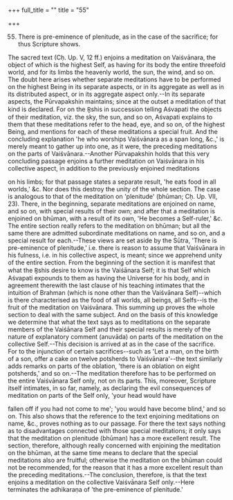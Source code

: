 +++
full_title = ""
title = "55"

+++


55. There is pre-eminence of plenitude, as in the case of the sacrifice; for thus Scripture shows.

The sacred text (Cḥ. Up. V, 12 ff.) enjoins a meditation on Vaiśvānara, the object of which is the highest Self, as having for its body the entire threefold world, and for its limbs the heavenly world, the sun, the wind, and so on. The doubt here arises whether separate meditations have to be performed on the highest Being in its separate aspects, or in its aggregate as well as in its distributed aspect, or in its aggregate aspect only.--In its separate aspects, the Pūrvapakshin maintains; since at the outset a meditation of that kind is declared. For on the R̥shis in succession telling Aśvapati the objects of their meditation, viz. the sky, the sun, and so on, Aśvapati explains to them that these meditations refer to the head, eye, and so on, of the highest Being, and mentions for each of these meditations a special fruit. And the concluding explanation 'he who worships Vaiśvānara as a span long, &c.,' is merely meant to gather up into one, as it were, the preceding meditations on the parts of Vaiśvānara.--Another Pūrvapakshin holds that this very concluding passage enjoins a further meditation on Vaiśvānara in his collective aspect, in addition to the previously enjoined meditations

on his limbs; for that passage states a separate result, 'he eats food in all worlds,' &c. Nor does this destroy the unity of the whole section. The case is analogous to that of the meditation on 'plenitude' (bhūman; Cḥ. Up. VII, 23). There, in the beginning, separate meditations are enjoined on name, and so on, with special results of their own; and after that a meditation is enjoined on bhūman, with a result of its own, 'He becomes a Self-ruler,' &c. The entire section really refers to the meditation on bhūman; but all the same there are admitted subordinate meditations on name, and so on, and a special result for each.--These views are set aside by the Sūtra, 'There is pre-eminence of plenitude,' i.e. there is reason to assume that Vaiśvānara in his fulness, i.e. in his collective aspect, is meant; since we apprehend unity of the entire section. From the beginning of the section it is manifest that what the R̥shis desire to know is the Vaiśānara Self; it is that Self which Aśvapati expounds to them as having the Universe for his body, and in agreement therewith the last clause of his teaching intimates that the intuition of Brahman (which is none other than the Vaiśvānara Self)--which is there characterised as the food of all worlds, all beings, all Selfs--is the fruit of the meditation on Vaiśvānara. This summing up proves the whole section to deal with the same subject. And on the basis of this knowledge we determine that what the text says as to meditations on the separate members of the Vaiśānara Self and their special results is merely of the nature of explanatory comment (anuvāda) on parts of the meditation on the collective Self.--This decision is arrived at as in the case of the sacrifice. For to the injunction of certain sacrifices--such as 'Let a man, on the birth of a son, offer a cake on twelve potsherds to Vaiśvānara'--the text similarly adds remarks on parts of the oblation, 'there is an oblation on eight potsherds,' and so on.--The meditation therefore has to be performed on the entire Vaiśvānara Self only, not on its parts. This, moreover, Scripture itself intimates, in so far, namely, as declaring the evil consequences of meditation on parts of the Self only, 'your head would have

fallen off if you had not come to me'; 'you would have become blind,' and so on. This also shows that the reference to the text enjoining meditations on name, &c., proves nothing as to our passage. For there the text says nothing as to disadvantages connected with those special meditations; it only says that the meditation on plenitude (bhūman) has a more excellent result. The section, therefore, although really concerned with enjoining the meditation on the bhūman, at the same time means to declare that the special meditations also are fruitful; otherwise the meditation on the bhūman could not be recommended, for the reason that it has a more excellent result than the preceding meditations.--The conclusion, therefore, is that the text enjoins a meditation on the collective Vaiśvānara Self only.--Here terminates the adhikaraṇa of 'the pre-eminence of plenitude.'

